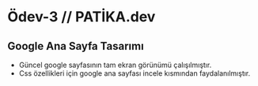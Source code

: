 # Ödev-3 // PATİKA.dev
## Google Ana Sayfa Tasarımı

- Güncel google sayfasının tam ekran görünümü çalışılmıştır.
- Css özellikleri için google ana sayfası incele kısmından faydalanılmıştır.